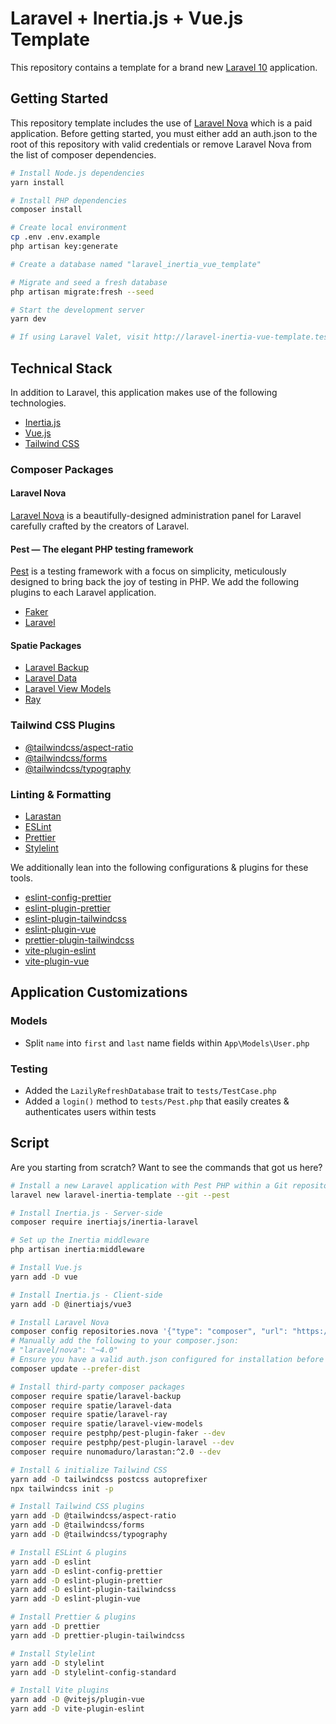 # Laravel + Inertia.js + Vue.js Template

This repository contains a template for a brand new [Laravel 10](https://laravel.com/docs/10.x) application.

## Getting Started

This repository template includes the use of [Laravel Nova](https://nova.laravel.com/) which is a paid application. Before getting started, you must either add an auth.json to the root of this repository with valid credentials or remove Laravel Nova from the list of composer dependencies.

```bash
# Install Node.js dependencies
yarn install

# Install PHP dependencies
composer install

# Create local environment
cp .env .env.example
php artisan key:generate

# Create a database named "laravel_inertia_vue_template"

# Migrate and seed a fresh database
php artisan migrate:fresh --seed

# Start the development server
yarn dev

# If using Laravel Valet, visit http://laravel-inertia-vue-template.test
```

## Technical Stack

In addition to Laravel, this application makes use of the following technologies.

- [Inertia.js](https://inertiajs.com)
- [Vue.js](https://vuejs.org/)
- [Tailwind CSS](https://tailwindcss.com/docs/guides/laravel)

### Composer Packages

#### Laravel Nova

[Laravel Nova](https://nova.laravel.com/docs/4.0) is a beautifully-designed administration panel for Laravel carefully crafted by the creators of Laravel.

#### Pest — The elegant PHP testing framework

[Pest](https://pestphp.com/) is a testing framework with a focus on simplicity, meticulously designed to bring back the joy of testing in PHP. We add the following plugins to each Laravel application.

- [Faker](https://pestphp.com/docs/plugins#faker)
- [Laravel](https://pestphp.com/docs/plugins#laravel)

#### Spatie Packages

- [Laravel Backup](https://spatie.be/docs/laravel-backup)
- [Laravel Data](https://spatie.be/docs/laravel-data)
- [Laravel View Models](https://github.com/spatie/laravel-view-models)
- [Ray](https://spatie.be/docs/ray/v1/installation-in-your-project/laravel)

### Tailwind CSS Plugins

- [@tailwindcss/aspect-ratio](https://github.com/tailwindlabs/tailwindcss-aspect-ratio)
- [@tailwindcss/forms](https://github.com/tailwindlabs/tailwindcss-forms)
- [@tailwindcss/typography](https://tailwindcss.com/docs/typography-plugin)

### Linting & Formatting

- [Larastan](https://github.com/nunomaduro/larastan)
- [ESLint](https://eslint.org/docs/latest/use/getting-started)
- [Prettier](https://prettier.io/docs/en/index.html)
- [Stylelint](https://stylelint.io/)

We additionally lean into the following configurations & plugins for these tools.

- [eslint-config-prettier](https://github.com/prettier/eslint-config-prettier)
- [eslint-plugin-prettier](https://github.com/prettier/eslint-plugin-prettier)
- [eslint-plugin-tailwindcss](https://github.com/francoismassart/eslint-plugin-tailwindcss)
- [eslint-plugin-vue](https://eslint.vuejs.org/)
- [prettier-plugin-tailwindcss](https://github.com/tailwindlabs/prettier-plugin-tailwindcss)
- [vite-plugin-eslint](https://github.com/gxmari007/vite-plugin-eslint)
- [vite-plugin-vue](https://github.com/vitejs/vite-plugin-vue)

## Application Customizations

### Models

- Split `name` into `first` and `last` name fields within `App\Models\User.php`

### Testing

- Added the `LazilyRefreshDatabase` trait to `tests/TestCase.php`
- Added a `login()` method to `tests/Pest.php` that easily creates & authenticates users within tests

## Script

Are you starting from scratch? Want to see the commands that got us here?

```bash
# Install a new Laravel application with Pest PHP within a Git repository
laravel new laravel-inertia-template --git --pest

# Install Inertia.js - Server-side
composer require inertiajs/inertia-laravel

# Set up the Inertia middleware
php artisan inertia:middleware

# Install Vue.js
yarn add -D vue

# Install Inertia.js - Client-side
yarn add -D @inertiajs/vue3

# Install Laravel Nova
composer config repositories.nova '{"type": "composer", "url": "https://nova.laravel.com"}' --file composer.json
# Manually add the following to your composer.json:
# "laravel/nova": "~4.0"
# Ensure you have a valid auth.json configured for installation before issuing a "composer update."
composer update --prefer-dist

# Install third-party composer packages
composer require spatie/laravel-backup
composer require spatie/laravel-data
composer require spatie/laravel-ray
composer require spatie/laravel-view-models
composer require pestphp/pest-plugin-faker --dev
composer require pestphp/pest-plugin-laravel --dev
composer require nunomaduro/larastan:^2.0 --dev

# Install & initialize Tailwind CSS
yarn add -D tailwindcss postcss autoprefixer
npx tailwindcss init -p

# Install Tailwind CSS plugins
yarn add -D @tailwindcss/aspect-ratio
yarn add -D @tailwindcss/forms
yarn add -D @tailwindcss/typography

# Install ESLint & plugins
yarn add -D eslint
yarn add -D eslint-config-prettier
yarn add -D eslint-plugin-prettier
yarn add -D eslint-plugin-tailwindcss
yarn add -D eslint-plugin-vue

# Install Prettier & plugins
yarn add -D prettier
yarn add -D prettier-plugin-tailwindcss

# Install Stylelint
yarn add -D stylelint
yarn add -D stylelint-config-standard

# Install Vite plugins
yarn add -D @vitejs/plugin-vue
yarn add -D vite-plugin-eslint
```
